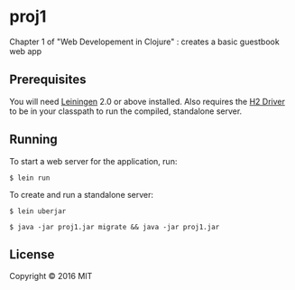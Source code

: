 # proj1

Chapter 1 of "Web Developement in Clojure" : creates a basic guestbook web app

## Prerequisites

You will need [Leiningen][1] 2.0 or above installed. Also requires the [H2 Driver][2] to be in your classpath to run the compiled, standalone server.

[1]: https://github.com/technomancy/leiningen

[2]: http://www.h2database.com/html/main.html

## Running

To start a web server for the application, run:

    $ lein run

To create and run a standalone server:

    $ lein uberjar

    $ java -jar proj1.jar migrate && java -jar proj1.jar

## License

Copyright © 2016 MIT
